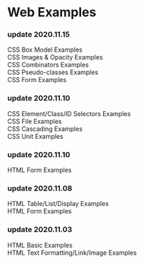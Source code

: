 # Web Examples
### update 2020.11.15
CSS Box Model Examples   
CSS Images & Opacity Examples   
CSS Combinators Examples   
CSS Pseudo-classes Examples   
CSS Form Examples
### update 2020.11.10
CSS Element/Class/ID Selectors Examples   
CSS File Examples   
CSS Cascading Examples   
CSS Unit Examples   
### update 2020.11.10
HTML Form Examples
### update 2020.11.08
HTML Table/List/Display Examples  
HTML Form Examples
### update 2020.11.03
HTML Basic Examples   
HTML Text Formatting/Link/Image Examples